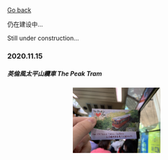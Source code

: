 [Go back](../../index.md)

仍在建设中...

Still under construction...

<h3>2020.11.15</h3>
<h5>英倫風太平山纜車 The Peak Tram</h5>
<center>
      <img src="/life/daily_hongkong/img_dailyhk/img_201115_1.jpg" width="40%" height="80%"> 
</center>

